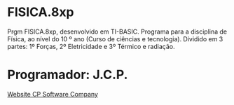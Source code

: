 # FISICA.8xp
Prgm FISICA.8xp, desenvolvido em TI-BASIC. Programa para a disciplina de Física, ao nível do 10 º ano (Curso de ciências e tecnologia). Dividido em 3 partes: 1º Forças, 2º Eletricidade e 3º Térmico e radiação.
<h1>Programador: J.C.P.</h1>
<p><a href="cpsoftwarecompany.epizy.com" title="Ir para Website da CP Software Company" target="_blank">Website CP Software Company</a></p>

